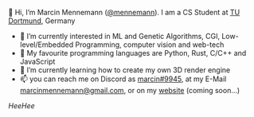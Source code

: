👋 Hi, I’m Marcin Mennemann ([@mennemann](https://github.com/mennemann)). I am a CS Student at [TU Dortmund](https://tu-dortmund.de), Germany
- 👀 I’m currently interested in ML and Genetic Algorithms, CGI, Low-level/Embedded Programming, computer vision and web-tech
- 💞️ My favourite programming languages are Python, Rust, C/C++ and JavaScript
- 🌱 I’m currently learning how to create my own 3D render engine
- 📫 you can reach me on Discord as [marcin#9945](https://discordapp.com/users/243402586349109248), at my E-Mail marcinmennemann@gmail.com, or on my [website](https://mennemann.net) (coming soon...)

_HeeHee_
